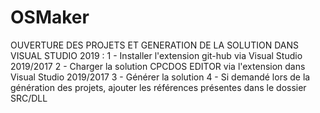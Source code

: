 # OSMaker
OUVERTURE DES PROJETS ET GENERATION DE LA SOLUTION DANS VISUAL STUDIO 2019 :
1 - Installer l'extension git-hub via Visual Studio 2019/2017 
2 - Charger la solution CPCDOS EDITOR via l'extension dans Visual Studio 2019/2017
3 - Générer la solution
4 - Si demandé lors de la génération des projets, ajouter les références présentes dans le dossier SRC/DLL
